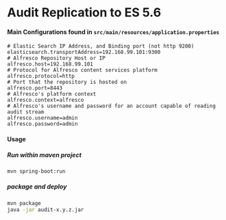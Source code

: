 # Audit Replication to ES 5.6

#### Main Configurations found in `src/main/resources/application.properties`
```properties
# Elastic Search IP Address, and Binding port (not http 9200)
elasticsearch.transportAddress=192.168.99.101:9300
# Alfresco Repository Host or IP
alfresco.host=192.168.99.101
# Protocol for Alfresco content services platform
alfresco.protocol=http
# Port that the repository is hosted on
alfresco.port=8443
# Alfresco's platform context
alfresco.context=alfresco
# Alfresco's username and password for an account capable of reading audit stream
alfresco.username=admin
alfresco.password=admin
```

#### Usage
##### Run within maven project
```bash
mvn spring-boot:run
```
##### package and deploy
```bash
mvn package
java -jar audit-x.y.z.jar
```